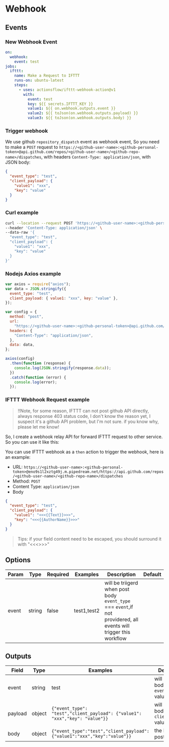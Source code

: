 # Webhook

## Events

### New Webhook Event

```yaml
on:
  webhook:
    event: test
jobs:
  ifttt:
    name: Make a Request to IFTTT
    runs-on: ubuntu-latest
    steps:
      - uses: actionsflow/ifttt-webhook-action@v1
        with:
          event: test
          key: ${{ secrets.IFTTT_KEY }}
          value1: ${{ on.webhook.outputs.event }}
          value2: ${{ toJson(on.webhook.outputs.payload) }}
          value3: ${{ toJson(on.webhook.outputs.body) }}
```

### Trigger webhook

We use github `repository_dispatch` event as webhook event, So you need to make a `POST` request to `https://<github-user-name>:<github-personal-token>@api.github.com/repos/<github-user-name>/<github-repo-name>/dispatches`, with headers `Content-Type: application/json`, with JSON body:

```json
{
  "event_type": "test",
  "client_payload": {
    "value1": "xxx",
    "key": "value"
  }
}
```

### Curl example

```bash
curl --location --request POST 'https://<github-user-name>:<github-personal-token>@api.github.com/repos/<github-user-name>/<github-repo-name>/dispatches' \
--header 'Content-Type: application/json' \
--data-raw '{
  "event_type": "test",
  "client_payload": {
    "value1": "xxx",
    "key": "value"
  }
}'
```

### Nodejs Axios example

```javascript
var axios = require("axios");
var data = JSON.stringify({
  event_type: "test",
  client_payload: { value1: "xxx", key: "value" },
});

var config = {
  method: "post",
  url:
    "https://<github-user-name>:<github-personal-token>@api.github.com/repos/<github-user-name>/<github-repo-name>/dispatches",
  headers: {
    "Content-Type": "application/json",
  },
  data: data,
};

axios(config)
  .then(function (response) {
    console.log(JSON.stringify(response.data));
  })
  .catch(function (error) {
    console.log(error);
  });
```

### IFTTT Webhook Request example

> !!Note, for some reason, IFTTT can not post github API directly, always response 403 status code, I don't know the reason yet, I suspect it's a github API problem, but I'm not sure. if you know why, please let me know!

So, I create a webhook relay API for forward IFTTT request to other service. So you can use it like this:

You can use IFTTT webhook as a `then` action to trigger the webhook, here is an example:

- URL: `https://<github-user-name>:<github-personal-token>@eno9s1l2xztg49j.m.pipedream.net/https://api.github.com/repos/<github-user-name>/<github-repo-name>/dispatches`
- Method: `POST`
- Content Type: `application/json`
- Body

```json
{
  "event_type": "test",
  "client_payload": {
    "value1": "<<<{{Text}}>>>",
    "key": "<<<{{AuthorName}}>>>"
  }
}
```

> Tips: if your field content need to be escaped, you should surround it with "<<<>>>"

## Options

| Param | Type   | Required | Examples    | Description                                                                                                       | Default |
| ----- | ------ | -------- | ----------- | ----------------------------------------------------------------------------------------------------------------- | ------- |
| event | string | false    | test1,test2 | will be triigerd when post body `event_type` === `event`,if not providered, all events will trigger this workflow |         |

## Outputs

| Field   | Type   | Examples                                                                    | Description                              |     |
| ------- | ------ | --------------------------------------------------------------------------- | ---------------------------------------- | --- |
| event   | string | test                                                                        | will be post body `event_type` value     |
| payload | object | `{"event_type": "test","client_payload": {"value1": "xxx","key": "value"}}` | will be post body `client_payload` value |
| body    | object | `{"event_type":"test","client_payload":{"value1":"xxx","key":"value"}}`     | the body you posted                      |
